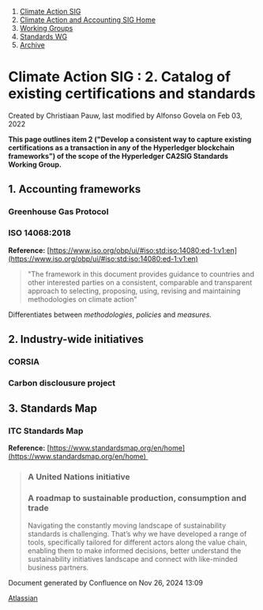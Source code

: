 1. [Climate Action SIG](index.html)
2. [Climate Action and Accounting SIG Home](Climate-Action-and-Accounting-SIG-Home_19005445.html)
3. [Working Groups](Working-Groups_19005701.html)
4. [Standards WG](Standards-WG_19005755.html)
5. [Archive](Archive_19005831.html)

# Climate Action SIG : 2. Catalog of existing certifications and standards

Created by Christiaan Pauw, last modified by Alfonso Govela on Feb 03, 2022

**This page outlines item 2 ("Develop a consistent way to capture existing certifications as a transaction in any of the Hyperledger blockchain frameworks") of the scope of the Hyperledger CA2SIG Standards Working Group.**

## **1. Accounting frameworks**

### **Greenhouse Gas Protocol**

### **ISO 14068:2018**

**Reference:** [https://www.iso.org/obp/ui/#iso:std:iso:14080:ed-1:v1:en](https://www.iso.org/obp/ui/#iso:std:iso:14080:ed-1:v1:en)

> "The framework in this document provides guidance to countries and other interested parties on a consistent, comparable and transparent approach to selecting, proposing, using, revising and maintaining methodologies on climate action"

Differentiates between *methodologies*, *policies* and *measures.* 

## **2. Industry-wide initiatives**

### **CORSIA**

### **Carbon disclousure project**

## **3. Standards Map**

### **ITC Standards Map**

**Reference:** [https://www.standardsmap.org/en/home](https://www.standardsmap.org/en/home) 

> ### A United Nations initiative
> 
> ### A roadmap to sustainable production, consumption and trade
> 
> Navigating the constantly moving landscape of sustainability standards is challenging. That’s why we have developed a range of tools, specifically tailored for different actors along the value chain, enabling them to make informed decisions, better understand the sustainability initiatives landscape and connect with like-minded business partners.

Document generated by Confluence on Nov 26, 2024 13:09

[Atlassian](http://www.atlassian.com/)
